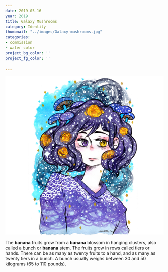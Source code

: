 ```yaml
---
date: 2019-05-16
year: 2019
title: Galaxy Mushrooms
category: Identity
thumbnail: "../images/Galaxy-mushrooms.jpg"
categories:
- commission
- water color
project_bg_color: ''
project_fg_color: ''

---
```


![Project Text](../images/Galaxy-mushrooms.jpg)

The **banana** fruits grow from a **banana** blossom in hanging clusters, also called a bunch or **banana** stem. The fruits grow in rows called tiers or hands. There can be as many as twenty fruits to a hand, and as many as twenty tiers in a bunch. A bunch usually weighs between 30 and 50 kilograms (65 to 110 pounds).
